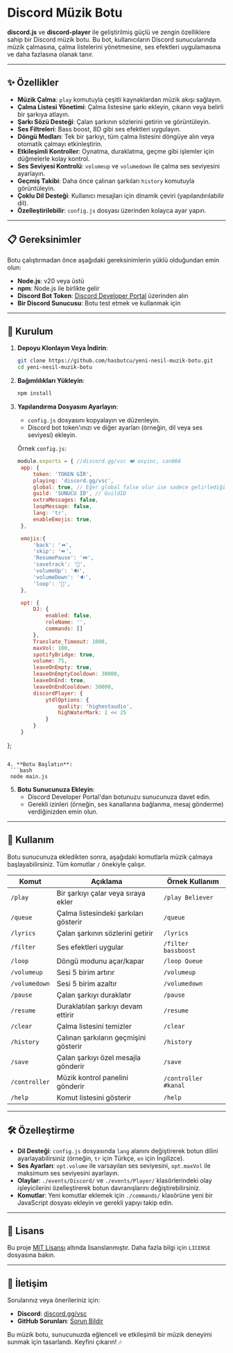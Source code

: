 # Discord Müzik Botu


**discord.js** ve **discord-player** ile geliştirilmiş güçlü ve zengin özelliklere sahip bir Discord müzik botu. Bu bot, kullanıcıların Discord sunucularında müzik çalmasına, çalma listelerini yönetmesine, ses efektleri uygulamasına ve daha fazlasına olanak tanır.

---

## ✨ Özellikler

- **Müzik Çalma**: `play` komutuyla çeşitli kaynaklardan müzik akışı sağlayın.
- **Çalma Listesi Yönetimi**: Çalma listesine şarkı ekleyin, çıkarın veya belirli bir şarkıya atlayın.
- **Şarkı Sözü Desteği**: Çalan şarkının sözlerini getirin ve görüntüleyin.
- **Ses Filtreleri**: Bass boost, 8D gibi ses efektleri uygulayın.
- **Döngü Modları**: Tek bir şarkıyı, tüm çalma listesini döngüye alın veya otomatik çalmayı etkinleştirin.
- **Etkileşimli Kontroller**: Oynatma, duraklatma, geçme gibi işlemler için düğmelerle kolay kontrol.
- **Ses Seviyesi Kontrolü**: `volumeup` ve `volumedown` ile çalma ses seviyesini ayarlayın.
- **Geçmiş Takibi**: Daha önce çalınan şarkıları `history` komutuyla görüntüleyin.
- **Çoklu Dil Desteği**: Kullanıcı mesajları için dinamik çeviri (yapılandırılabilir dil).
- **Özelleştirilebilir**: `config.js` dosyası üzerinden kolayca ayar yapın.

---

## 📋 Gereksinimler

Botu çalıştırmadan önce aşağıdaki gereksinimlerin yüklü olduğundan emin olun:

- **Node.js**: v20 veya üstü
- **npm**: Node.js ile birlikte gelir
- **Discord Bot Token**: [Discord Developer Portal](https://discord.com/developers/applications) üzerinden alın
- **Bir Discord Sunucusu**: Botu test etmek ve kullanmak için

---

## 🚀 Kurulum

1. **Depoyu Klonlayın Veya İndirin**:
   ```bash
   git clone https://github.com/hasbutcu/yeni-nesil-muzik-botu.git
   cd yeni-nesil-muzik-botu
   ```

2. **Bağımlılıkları Yükleyin**:
   ```bash
   npm install
   ```

3. **Yapılandırma Dosyasını Ayarlayın**:
   - `config.js` dosyasını kopyalayın ve düzenleyin.
   - Discord bot token'ınızı ve diğer ayarları (örneğin, dil veya ses seviyesi) ekleyin.

   Örnek `config.js`:
   ```javascript
   module.exports = { //discord.gg/vsc ❤️ oxyinc, can066
    app: {
        token: 'TOKEN GİR',
        playing: 'discord.gg/vsc',
        global: true, // Eğer global false olur ise sadece gelirlediğiniz sunucuda çalışır
        guild: 'SUNUCU ID', // GuildID
        extraMessages: false,
        loopMessage: false,
        lang: 'tr',
        enableEmojis: true,
    },

    emojis:{
        'back': '⏪',
        'skip': '⏩',
        'ResumePause': '⏯️',
        'savetrack': '💾',
        'volumeUp': '🔊',
        'volumeDown': '🔉',
        'loop': '🔁',
    },

    opt: {
        DJ: {
            enabled: false,
            roleName: '',
            commands: []
        },
        Translate_Timeout: 1000,
        maxVol: 100,
        spotifyBridge: true,
        volume: 75,
        leaveOnEmpty: true,
        leaveOnEmptyCooldown: 30000,
        leaveOnEnd: true,
        leaveOnEndCooldown: 30000,
        discordPlayer: {
            ytdlOptions: {
                quality: 'highestaudio',
                highWaterMark: 1 << 25
            }
        }
    }
  };
  ```

4. **Botu Başlatın**:
   ```bash
   node main.js
   ```

5. **Botu Sunucunuza Ekleyin**:
   - Discord Developer Portal'dan botunuzu sunucunuza davet edin.
   - Gerekli izinleri (örneğin, ses kanallarına bağlanma, mesaj gönderme) verdiğinizden emin olun.

---

## 📖 Kullanım

Botu sunucunuza ekledikten sonra, aşağıdaki komutlarla müzik çalmaya başlayabilirsiniz. Tüm komutlar `/` önekiyle çalışır.

| Komut         | Açıklama                              | Örnek Kullanım                |
|---------------|---------------------------------------|-------------------------------|
| `/play`       | Bir şarkıyı çalar veya sıraya ekler   | `/play Believer`              |
| `/queue`      | Çalma listesindeki şarkıları gösterir | `/queue`                      |
| `/lyrics`     | Çalan şarkının sözlerini getirir      | `/lyrics`                     |
| `/filter`     | Ses efektleri uygular                 | `/filter bassboost`           |
| `/loop`       | Döngü modunu açar/kapar               | `/loop Queue`                 |
| `/volumeup`   | Sesi 5 birim artırır                  | `/volumeup`                   |
| `/volumedown` | Sesi 5 birim azaltır                  | `/volumedown`                 |
| `/pause`      | Çalan şarkıyı duraklatır              | `/pause`                      |
| `/resume`     | Duraklatılan şarkıyı devam ettirir    | `/resume`                     |
| `/clear`      | Çalma listesini temizler              | `/clear`                      |
| `/history`    | Çalınan şarkıların geçmişini gösterir | `/history`                    |
| `/save`       | Çalan şarkıyı özel mesajla gönderir   | `/save`                       |
| `/controller` | Müzik kontrol panelini gönderir       | `/controller #kanal`          |
| `/help`       | Komut listesini gösterir              | `/help`                       |

---

## 🛠️ Özelleştirme

- **Dil Desteği**: `config.js` dosyasında `lang` alanını değiştirerek botun dilini ayarlayabilirsiniz (örneğin, `tr` için Türkçe, `en` için İngilizce).
- **Ses Ayarları**: `opt.volume` ile varsayılan ses seviyesini, `opt.maxVol` ile maksimum ses seviyesini ayarlayın.
- **Olaylar**: `./events/Discord/` ve `./events/Player/` klasörlerindeki olay işleyicilerini özelleştirerek botun davranışlarını değiştirebilirsiniz.
- **Komutlar**: Yeni komutlar eklemek için `./commands/` klasörüne yeni bir JavaScript dosyası ekleyin ve gerekli yapıyı takip edin.

---

## 📜 Lisans

Bu proje [MIT Lisansı](LICENSE) altında lisanslanmıştır. Daha fazla bilgi için `LICENSE` dosyasına bakın.

---

## 💌 İletişim

Sorularınız veya önerileriniz için:

- **Discord**: [discord.gg/vsc](https://discord.gg/vsc)
- **GitHub Sorunları**: [Sorun Bildir](https://github.com/kullanici_adiniz/yeni-nesil-muzik-botu/issues)

Bu müzik botu, sunucunuzda eğlenceli ve etkileşimli bir müzik deneyimi sunmak için tasarlandı. Keyfini çıkarın! 🎶
